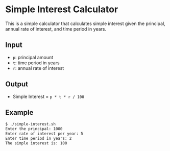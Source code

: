 # Simple Interest Calculator

This is a simple calculator that calculates simple interest given the principal, annual rate of interest, and time period in years.

## Input
- `p`: principal amount
- `t`: time period in years
- `r`: annual rate of interest

## Output
- Simple Interest = `p * t * r / 100`

## Example
```bash
$ ./simple-interest.sh
Enter the principal: 1000
Enter rate of interest per year: 5
Enter time period in years: 2
The simple interest is: 100
